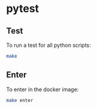 # pytest

## Test
To run a test for all python scripts:
```bash
make
```

## Enter
To enter in the docker image:
```bash
make enter
```
